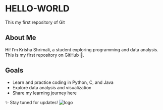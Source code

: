 # HELLO-WORLD
This my first repository of Git

## About Me
Hi! I’m Krisha Shrimali, a student exploring programming and data analysis.  
This is my first repository on GitHub 🚀.  

## Goals
- Learn and practice coding in Python, C, and Java  
- Explore data analysis and visualization  
- Share my learning journey here  

✨ Stay tuned for updates!
![logo](https://github.com/user-attachments/assets/eaf89c58-35a6-4208-9110-bd2d27fc458d)
